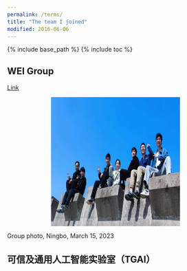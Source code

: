 ```yaml
---
permalink: /terms/
title: "The team I joined"
modified: 2016-06-06
---
```


{% include base_path %}
{% include toc %}


## WEI Group

[Link](https://www.labxing.com/lab/2006/members)

<div style="display:flex;justify-content:center;">
   <img src="images/WEI1.jpg" width="300" height="300" alt="Fig" style="margin:auto;">
</div>

Group photo, Ningbo, March 15, 2023

## 可信及通用人工智能实验室（TGAI）


